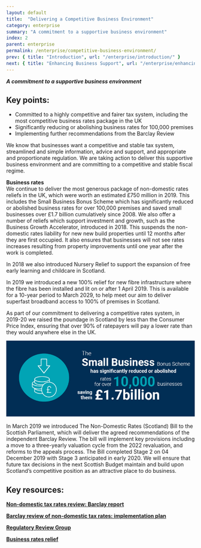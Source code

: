 ```yaml
---
layout: default
title:  "Delivering a Competitive Business Environment"
category: enterprise
summary: "A commitment to a supportive business environment"
index: 2
parent: enterprise
permalink: /enterprise/competitive-business-environment/
prev: { title: "Introduction", url: "/enterprise/introduction/" }
next: { title: "Enhancing Business Support", url: "/enterprise/enhancing-business-support/" }
---
```

***A commitment to a supportive business environment***

## Key points:

- Committed to a highly competitive and fairer tax system, including the most competitive business rates package in the UK
- Significantly reducing or abolishing business rates for 100,000 premises
- Implementing further recommendations from the Barclay Review

We know that businesses want a competitive and stable tax system, streamlined and simple information, advice and support, and appropriate and proportionate regulation.  We are taking action to deliver this supportive business environment and are committing to a competitive and stable fiscal regime.  

**Business rates**  
We continue to deliver the most generous package of non-domestic rates reliefs in the UK, which were worth an estimated £750 million in 2019. This includes the Small Business Bonus Scheme which has significantly reduced or abolished business rates for over 100,000 premises and saved small businesses over £1.7 billion cumulatively since 2008. We also offer a number of reliefs which support investment and growth, such as the Business Growth Accelerator, introduced in 2018. This suspends the non-domestic rates liability for new new build properties until 12 months after they are first occupied. It also ensures that businesses will not see rates increases resulting from property improvements until one year after the work is completed.  

In 2018 we also introduced Nursery Relief to support the expansion of free early learning and childcare in Scotland.  

In 2019 we introduced a new 100% relief for new fibre infrastructure where the fibre has been installed and lit on or after 1 April 2019. This is available for a 10-year period to March 2029, to help meet our aim to deliver superfast broadband access to 100% of premises in Scotland.  

As part of our commitment to delivering a competitive rates system, in 2019-20 we raised the poundage in Scotland by less than the Consumer Price Index, ensuring that over 90% of ratepayers will pay a lower rate than they would anywhere else in the UK.  

![](/assets/images/infographics/Enterprise.16.jpg)

In March 2019 we introduced The Non-Domestic Rates (Scotland) Bill to the Scottish Parliament, which will deliver the agreed recommendations of the independent Barclay Review. The bill will implement key provisions including a move to a three-yearly valuation cycle from the 2022 revaluation, and reforms to the appeals process.  The Bill completed Stage 2 on 04 December 2019 with Stage 3 anticipated in early 2020.  We will ensure that future tax decisions in the next Scottish Budget maintain and build upon Scotland’s competitive position as an attractive place to do business.  

## Key resources:

**[Non-domestic tax rates review: Barclay report](https://www.gov.scot/publications/report-barclay-review-non-domestic-rates/)**

**[Barclay review of non-domestic tax rates: implementation plan](http://www.gov.scot/Topics/Government/local-government/17999/11199/BarclayImplementationPlan)**

**[Regulatory Review Group](https://www.gov.scot/groups/regulatory-review-group/)**

**[Business rates relief](https://www.mygov.scot/business-rates-relief/overview/)**  
